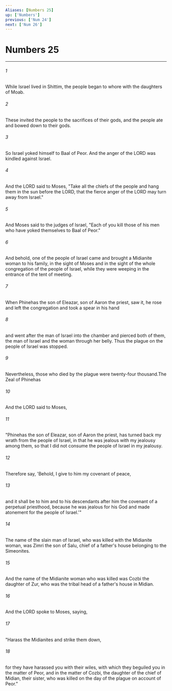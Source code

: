 ```yaml
---
Aliases: [Numbers 25]
up: ['Numbers']
previous: ['Num 24']
next: ['Num 26']
---
```

# Numbers 25
***



###### 1 
While Israel lived in Shittim, the people began to whore with the daughters of Moab. 

###### 2 
These invited the people to the sacrifices of their gods, and the people ate and bowed down to their gods. 

###### 3 
So Israel yoked himself to Baal of Peor. And the anger of the LORD was kindled against Israel. 

###### 4 
And the LORD said to Moses, "Take all the chiefs of the people and hang them in the sun before the LORD, that the fierce anger of the LORD may turn away from Israel." 

###### 5 
And Moses said to the judges of Israel, "Each of you kill those of his men who have yoked themselves to Baal of Peor." 

###### 6 
And behold, one of the people of Israel came and brought a Midianite woman to his family, in the sight of Moses and in the sight of the whole congregation of the people of Israel, while they were weeping in the entrance of the tent of meeting. 

###### 7 
When Phinehas the son of Eleazar, son of Aaron the priest, saw it, he rose and left the congregation and took a spear in his hand 

###### 8 
and went after the man of Israel into the chamber and pierced both of them, the man of Israel and the woman through her belly. Thus the plague on the people of Israel was stopped. 

###### 9 
Nevertheless, those who died by the plague were twenty-four thousand.The Zeal of Phinehas 

###### 10 
And the LORD said to Moses, 

###### 11 
"Phinehas the son of Eleazar, son of Aaron the priest, has turned back my wrath from the people of Israel, in that he was jealous with my jealousy among them, so that I did not consume the people of Israel in my jealousy. 

###### 12 
Therefore say, 'Behold, I give to him my covenant of peace, 

###### 13 
and it shall be to him and to his descendants after him the covenant of a perpetual priesthood, because he was jealous for his God and made atonement for the people of Israel.'" 

###### 14 
The name of the slain man of Israel, who was killed with the Midianite woman, was Zimri the son of Salu, chief of a father's house belonging to the Simeonites. 

###### 15 
And the name of the Midianite woman who was killed was Cozbi the daughter of Zur, who was the tribal head of a father's house in Midian. 

###### 16 
And the LORD spoke to Moses, saying, 

###### 17 
"Harass the Midianites and strike them down, 

###### 18 
for they have harassed you with their wiles, with which they beguiled you in the matter of Peor, and in the matter of Cozbi, the daughter of the chief of Midian, their sister, who was killed on the day of the plague on account of Peor."
